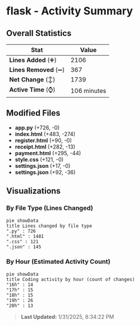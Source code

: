 # flask - Activity Summary 

## Overall Statistics

| Stat                   | Value                                                             |
| ---------------------- | ----------------------------------------------------------------- |
| **Lines Added** (➕)   | 2106                                          |
| **Lines Removed** (➖) | 367                                        |
| **Net Change** (↕)    | 1739                |
| **Active Time** (⌚)   | 106 minutes |


## Modified Files
- **app.py** (+726, -0)
- **index.html** (+483, -274)
- **register.html** (+90, -0)
- **receipt.html** (+282, -13)
- **payment.html** (+295, -44)
- **style.css** (+121, -0)
- **settings.json** (+17, -0)
- **settings.json** (+92, -36)

## Visualizations

### By File Type (Lines Changed)

```mermaid
pie showData
title Lines changed by file type
".py" : 726
".html" : 1481
".css" : 121
".json" : 145
```

### By Hour (Estimated Activity Count)

```mermaid
pie showData
title Coding activity by hour (count of changes)
"16h" : 14
"17h" : 15
"18h" : 15
"19h" : 26
"20h" : 13
```


> **Last Updated:** 1/31/2025, 8:34:22 PM